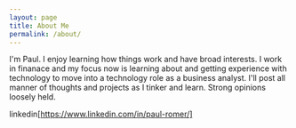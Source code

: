 ```yaml
---
layout: page
title: About Me
permalink: /about/
---
```


I'm Paul. I enjoy learning how things work and have broad interests. I work in finanace and my focus now is learning about and getting experience with technology to move into a technology role as a business analyst. I'll post all manner of thoughts and projects as I tinker and learn. Strong opinions loosely held.

linkedin[https://www.linkedin.com/in/paul-romer/]


